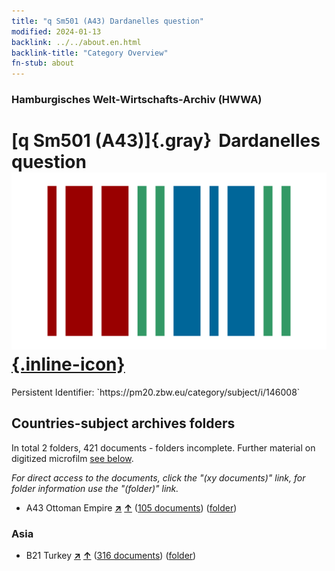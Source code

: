```yaml
---
title: "q Sm501 (A43) Dardanelles question"
modified: 2024-01-13
backlink: ../../about.en.html
backlink-title: "Category Overview"
fn-stub: about
---
```


### Hamburgisches Welt-Wirtschafts-Archiv (HWWA)

# [q Sm501 (A43)]{.gray}&#8201; Dardanelles question &#160; [![Wikidata](/images/Wikidata-logo.svg "Wikidata"){.inline-icon}](http://www.wikidata.org/entity/Q104711417)

<div class="hint">Persistent Identifier: `https://pm20.zbw.eu/category/subject/i/146008`</div>







## Countries-subject archives folders







In total 2 folders, 421 documents - folders incomplete. Further material on digitized microfilm [see below](#filmsections).

_For direct access to the documents, click the "(xy documents)" link, for folder information use the "(folder)" link._


- A43 Ottoman Empire [**&nearr;**](../../../geo/i/141034/about.en.html "Ottoman Empire (all folders)") [**&uarr;**](../../../geo/about.en.html#A43 "Country category system") (<a href="https://pm20.zbw.eu/iiifview/folder/sh/141034,146008" title="about: Ottoman Empire : Dardanelles question" target="_blank">105 documents</a>) ([folder](../../../../folder/sh/1410xx/141034/1460xx/146008/about.en.html))

### Asia

- B21 Turkey [**&nearr;**](../../../geo/i/141111/about.en.html "Turkey (all folders)") [**&uarr;**](../../../geo/about.en.html#B21 "Country category system") (<a href="https://pm20.zbw.eu/iiifview/folder/sh/141111,146008" title="about: Turkey : Dardanelles question" target="_blank">316 documents</a>) ([folder](../../../../folder/sh/1411xx/141111/1460xx/146008/about.en.html))



<a id="filmsections" />













